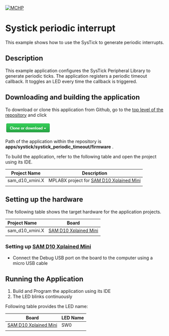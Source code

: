 [![MCHP](https://www.microchip.com/ResourcePackages/Microchip/assets/dist/images/logo.png)](https://www.microchip.com)

# Systick periodic interrupt

This example shows how to use the SysTick to generate periodic interrupts.

## Description

This example application configures the SysTick Peripheral Library to generate periodic ticks. The application registers a periodic timeout callback. It toggles an LED every time the callback is triggered.

## Downloading and building the application

To download or clone this application from Github, go to the [top level of the repository](https://github.com/Microchip-MPLAB-Harmony/csp_apps_sam_d10) and click

![clone](../../../docs/images/clone.png)

Path of the application within the repository is **apps/systick/systick_periodic_timeout/firmware** .

To build the application, refer to the following table and open the project using its IDE.

| Project Name      | Description                                    |
| ----------------- | ---------------------------------------------- |
| sam_d10_xmini.X | MPLABX project for [SAM D10 Xplained Mini](https://www.microchip.com/DevelopmentTools/ProductDetails/PartNO/ATSAMD10-XMINI) |
|||

## Setting up the hardware

The following table shows the target hardware for the application projects.

| Project Name| Board|
|:---------|:---------:|
| sam_d10_xmini.X | [SAM D10 Xplained Mini](https://www.microchip.com/DevelopmentTools/ProductDetails/PartNO/ATSAMD10-XMINI)
|||

### Setting up [SAM D10 Xplained Mini](https://www.microchip.com/DevelopmentTools/ProductDetails/PartNO/ATSAMD10-XMINI)

- Connect the Debug USB port on the board to the computer using a micro USB cable

## Running the Application

1. Build and Program the application using its IDE
2. The LED blinks continuously

Following table provides the LED name:

| Board      | LED Name |
| ---------- | ---------------- |
| [SAM D10 Xplained Mini](https://www.microchip.com/DevelopmentTools/ProductDetails/PartNO/ATSAMD10-XMINI) |SW0 |
|||
